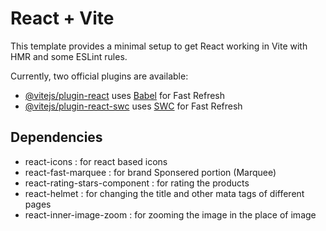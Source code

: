 # React + Vite

This template provides a minimal setup to get React working in Vite with HMR and some ESLint rules.

Currently, two official plugins are available:

- [@vitejs/plugin-react](https://github.com/vitejs/vite-plugin-react/blob/main/packages/plugin-react/README.md) uses [Babel](https://babeljs.io/) for Fast Refresh
- [@vitejs/plugin-react-swc](https://github.com/vitejs/vite-plugin-react-swc) uses [SWC](https://swc.rs/) for Fast Refresh


## Dependencies
- react-icons : for react based icons 
- react-fast-marquee : for brand Sponsered portion (Marquee)
- react-rating-stars-component : for rating the products
- react-helmet : for changing the title and other mata tags of different pages
- react-inner-image-zoom : for zooming the image in the place of image  